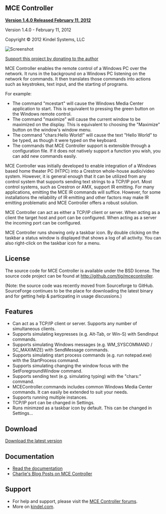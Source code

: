 ## MCE Controller 

[**Version 1.4.0 Released February 11, 2012**](https://github.com/tig/mcecontroller/downloads)

Version 1.4.0 - February 11, 2012

Copyright © 2012 Kindel Systems, LLC

![Screenshot](http://www.kindel.com/products/mcecontroller/MCE%20Controller.png)

[Support this project by donating to the author](http://sourceforge.net/donate/index.php?group_id=138158)

MCE Controller enables the remote control of a Windows PC over the network. It runs in the background on a Windows PC listening on the network for commands. It then translates those commands into actions such as keystrokes, text input, and the starting of programs. 

For example: 

* The command "mcestart" will cause the Windows Media Center application to start. This is equivalent to pressing the green button on the Windows remote control. 
* The command "maximize" will cause the current window to be maximized on the display. This is equivalent to choosing the "Maximize" button on the window's window menu. 
* The command "chars:Hello World!" will cause the text "Hello World" to be typed, as though it were typed on the keyboard. 
* The commands that MCE Controller support is extensible through a configuration file. If it does not natively support a function you wish, you can add new commands easily.

MCE Controller was initially developed to enable integration of a Windows based home theater PC (HTPC) into a Crestron whole-house audio/video system. However, it is general enough that it can be utilized from any control system that supports sending text strings to a TCP/IP port. Most control systems, such as Crestron or AMX, support IR emitting. For many applications, emitting the MCE IR commands will suffice. However, for some installations the reliability of IR emitting and other factors may make IR emitting problematic and MCE Controller offers a robust solution.

MCE Controller can act as either a TCP/IP client or server. When acting as a client the target host and port can be configured. When acting as a server the incoming port can be configured.

MCE Controller runs showing only a taskbar icon. By double clicking on the taskbar a status window is displayed that shows a log of all activity. You can also right-click on the taskbar icon for a menu.

## License
The source code for MCE Controller is available under the BSD license. The source code project can be found at http://github.com/tig/mcecontroller.

(Note: the source code was recently moved from Sourceforge to GitHub. SourceForge continues to be the place for downloading the latest binary and for getting help & particpating in usage discussions.)

## Features
* Can act as a TCP/IP client or server. Supports any number of simultaneous clients.
* Supports simulating keypresses (e.g. Alt-Tab, or Win-S) with SendInput commands.
* Supports simulating Windows messages (e.g. WM_SYSCOMMAND / SC_MAXIMIZE) with SendMessage commands.
* Supports simulating start process commands (e.g. run notepad.exe) with the StartProcess command.
* Supports simulating changing the window focus with the SetForegroundWindow command.
* Supports sending text (e.g. simulating typing) with the "chars:" command.
* MCEController.commands includes common Windows Media Center commands. It can easily be extended to suit your needs.
* Supports running multiple instances.
* TCP/IP port can be changed in Settings.
* Runs minimzed as a taskbar icon by default. This can be changed in Settings...

## Download
[Download the latest version](https://github.com/tig/mcecontroller/downloads)

## Documentation
* [Read the documentation](http://cloud.github.com/downloads/tig/mcecontroller/Readme.htm)
* [Charlie's Blog Posts on MCE Controller](http://ceklog.kindel.com/category/passions/homeautomation/mce-controller/)

## Support 
* For help and support, please visit the [MCE Controller forums](https://sourceforge.net/projects/mcecontroller/forums/forum/464956).
* More on [kindel.com](http://www.kindel.com).